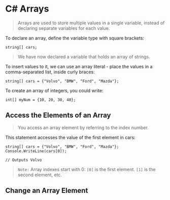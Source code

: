 # C# Arrays

> Arrays are used to store multiple values in a single variable, instead of declaring separate variables for each value.

To declare an array, define the variable type with square brackets:

```
string[] cars;
```

> We have now declared a variable that holds an array of strings.

To insert values to it, we can use an array literal - place the values in a comma-separated list, inside curly braces:

```
string[] cars = {"Volvo", "BMW", "Ford", "Mazda"};
```

To create an array of integers, you could write:

```
int[] myNum = {10, 20, 30, 40};
```

## Access the Elements of an Array

> You access an array element by referring to the index number.

This statement accesses the value of the first element in cars:

```
string[] cars = {"Volvo", "BMW", "Ford", "Mazda"};
Console.WriteLine(cars[0]);

// Outputs Volvo
```

> `Note:` Array indexes start with 0: `[0]` is the first element. `[1]` is the second element, etc.

## Change an Array Element





